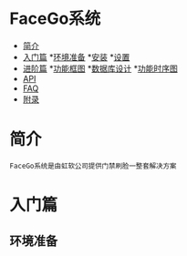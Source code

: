 #  FaceGo系统
* [简介](#简介)
* [入门篇](#入门篇)
    *[环境准备](##环境准备)
    *[安装](##安装)
    *[设置](##设置)
* [进阶篇](#进阶篇)
    *[功能框图](##功能框图)
    *[数据库设计](##数据库设计)
    *[功能时序图](##功能时序图)  
* [API](#API) 
* [FAQ](#FAQ)
* [附录](#附录)


# 简介
```text
FaceGo系统是由虹软公司提供门禁刷脸一整套解决方案
```
# 入门篇
## 环境准备
   
        
    
  

